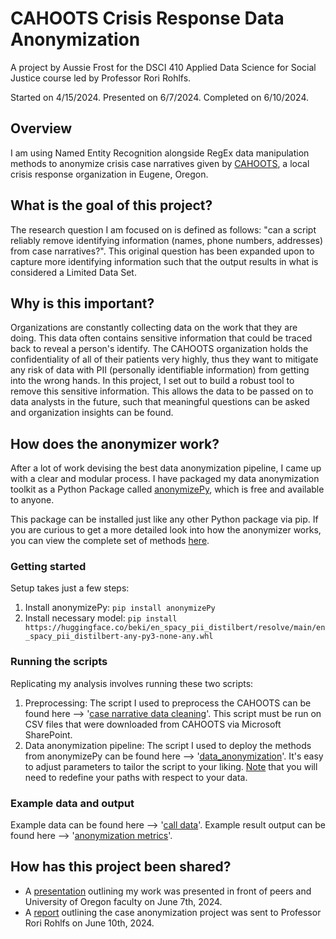 # CAHOOTS Crisis Response Data Anonymization

A project by Aussie Frost for the DSCI 410 Applied Data Science for Social Justice course led by Professor Rori Rohlfs.  

Started on 4/15/2024. Presented on 6/7/2024. Completed on 6/10/2024.

## Overview
I am using Named Entity Recognition alongside RegEx data manipulation methods to anonymize crisis case narratives given by [CAHOOTS](https://whitebirdclinic.org/cahoots/), a local crisis response organization in Eugene, Oregon.

## What is the goal of this project?
The research question I am focused on is defined as follows: "can a script reliably remove identifying information (names, phone numbers, addresses) from case narratives?". This original question has been expanded upon to capture more identifying information such that the output results in what is considered a Limited Data Set.

## Why is this important?
Organizations are constantly collecting data on the work that they are doing. This data often contains sensitive information that could be traced back to reveal a person's identify. The CAHOOTS organization holds the confidentiality of all of their patients very highly, thus they want to mitigate any risk of data with PII (personally identifiable information) from getting into the wrong hands. In this project, I set out to build a robust tool to remove this sensitive information. This allows the data to be passed on to data analysts in the future, such that meaningful questions can be asked and organization insights can be found.

## How does the anonymizer work?
After a lot of work devising the best data anonymization pipeline, I came up with a clear and modular process. I have packaged my  data anonymization toolkit as a Python Package called [anonymizePy](https://pypi.org/project/anonymizePy/), which is free and available to anyone. 

This package can be installed just like any other Python package via pip. If you are curious to get a more detailed look into how the anonymizer works, you can view the complete set of methods [here](https://github.com/ausdfrost/anonymizePy/blob/main/anonymizePy/data_anonymization_toolkit.py).

### Getting started
Setup takes just a few steps:

1. Install anonymizePy: `pip install anonymizePy`
2. Install necessary model: `pip install https://huggingface.co/beki/en_spacy_pii_distilbert/resolve/main/en_spacy_pii_distilbert-any-py3-none-any.whl`

### Running the scripts
Replicating my analysis involves running these two scripts:

1. Preprocessing: The script I used to preprocess the CAHOOTS can be found here --> '[case narrative data cleaning](call_data_cleaning.py)'. This script must be run on CSV files that were downloaded from CAHOOTS via Microsoft SharePoint.
2. Data anonymization pipeline: The script I used to deploy the methods from anonymizePy can be found here --> '[data_anonymization](data_anonymization.py)'. It's easy to adjust parameters to tailor the script to your liking. <ins>Note</ins> that you will need to redefine your paths with respect to your data.

### Example data and output
Example data can be found here --> '[call data](call_data.csv)'. Example result output can be found here --> '[anonymization metrics](anonymization_metrics.log)'.

## How has this project been shared?
- A [presentation](presentation.pdf) outlining my work was presented in front of peers and University of Oregon faculty on June 7th, 2024.
- A [report](project-report.pdf) outlining the case anonymization project was sent to Professor Rori Rohlfs on June 10th, 2024.
